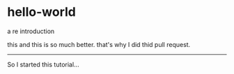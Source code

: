 # hello-world
a re introduction

this and this is so much better. that's why I did thid pull request.

---
So I started this tutorial...
